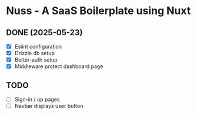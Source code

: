 # Nuss - A SaaS Boilerplate using Nuxt

## DONE (2025-05-23)

- [x] Eslint configuration
- [x] Drizzle db setup
- [x] Better-auth setup
- [x] Middleware protect dashboard page

## TODO

- [ ] Sign-in / up pages
- [ ] Navbar displays user button
